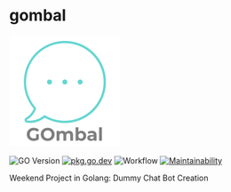 # gombal

![GOmbal](asset/logo.png)

![GO Version](https://img.shields.io/github/go-mod/go-version/adityasidharta/gombal)
[![pkg.go.dev](https://img.shields.io/badge/go.dev-reference-007d9c?logo=go&logoColor=white&style=flat-square)](https://pkg.go.dev/github.com/adityasidharta/gombal?tab=overview)
![Workflow](https://github.com/adityasidharta/gombal/workflows/Go/badge.svg)
[![Maintainability](https://api.codeclimate.com/v1/badges/fc60b5ad827356ee707e/maintainability)](https://codeclimate.com/github/AdityaSidharta/gombal/maintainability)


Weekend Project in Golang: Dummy Chat Bot Creation
